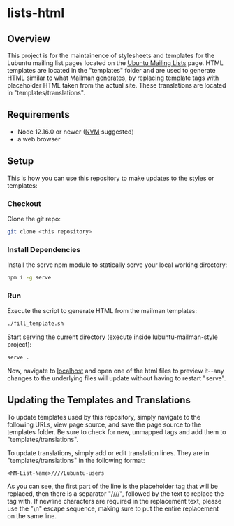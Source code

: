# lists-html

## Overview
This project is for the maintainence of stylesheets and templates for the Lubuntu mailing list pages located on the [Ubuntu Mailing Lists](https://lists.ubuntu.com) page.  HTML templates are located in the "templates" folder and are used to generate HTML similar to what Mailman generates, by replacing template tags with placeholder HTML taken from the actual site.  These translations are located in "templates/translations".

## Requirements
* Node 12.16.0 or newer ([NVM](https://github.com/nvm-sh/nvm) suggested)
* a web browser

## Setup
This is how you can use this repository to make updates to the styles or templates:

 ### Checkout
 Clone the git repo:
```bash
git clone <this repository>
```

 ### Install Dependencies
 Install the serve npm module to statically serve your local working directory:
 ```bash
 npm i -g serve
 ```

 ### Run
 Execute the script to generate HTML from the mailman templates:
 ```bash
./fill_template.sh
 ```
 Start serving the current directory (execute inside lubuntu-mailman-style project):
 ```bash
 serve .
 ```
 Now, navigate to [localhost](http://localhost:5000) and open one of the html files to preview it--any changes to the underlying files will update without having to restart "serve".

 ## Updating the Templates and Translations
 To update templates used by this repository, simply navigate to the following URLs, view page source, and save the page source to the templates folder.  Be sure to check for new, unmapped tags and add them to "templates/translations".

 To update translations, simply add or edit translation lines.  They are in "templates/translations" in the following format:
 ```text
 <MM-List-Name>////Lubuntu-users
 ```
As you can see, the first part of the line is the placeholder tag that will be replaced, then there is a separator "////", followed by the text to replace the tag with.  If newline characters are required in the replacement text, please use the "\n" escape sequence, making sure to put the entire replacement on the same line.

